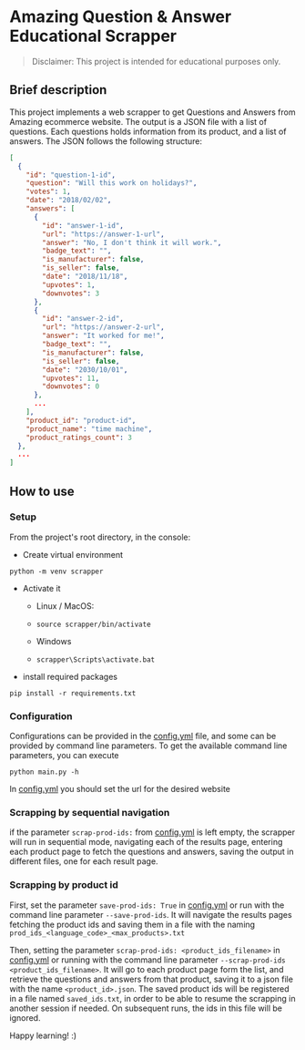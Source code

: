 # Amazing Question & Answer Educational Scrapper

> Disclaimer: This project is intended for educational purposes only.


## Brief description

This project implements a web scrapper to get Questions and Answers from Amazing ecommerce website.
The output is a JSON file with a list of questions. Each questions holds information from its product, and a list of answers.
The JSON follows the following structure:

```json
[
  {
    "id": "question-1-id",
    "question": "Will this work on holidays?",
    "votes": 1,
    "date": "2018/02/02",
    "answers": [
      {
        "id": "answer-1-id",
        "url": "https://answer-1-url",
        "answer": "No, I don't think it will work.",
        "badge_text": "",
        "is_manufacturer": false,
        "is_seller": false,
        "date": "2018/11/18",
        "upvotes": 1,
        "downvotes": 3
      },
      {
        "id": "answer-2-id",
        "url": "https://answer-2-url",
        "answer": "It worked for me!",
        "badge_text": "",
        "is_manufacturer": false,
        "is_seller": false,
        "date": "2030/10/01",
        "upvotes": 11,
        "downvotes": 0
      }, 
      ...
    ],
    "product_id": "product-id",
    "product_name": "time machine",
    "product_ratings_count": 3
  },
  ...
]
```


## How to use

### Setup

From the project's root directory, in the console:

 - Create virtual environment

`python -m venv scrapper`

 - Activate it

   - Linux / MacOS:
   - `source scrapper/bin/activate`

   - Windows
   - `scrapper\Scripts\activate.bat`


 - install required packages

`pip install -r requirements.txt`


### Configuration

Configurations can be provided in the [config.yml](config.yml) file, and some can be provided by command line parameters.
To get the available command line parameters, you can execute
```
python main.py -h
```

In [config.yml](config.yml) you should set the url for the desired website

### Scrapping by sequential navigation

if the parameter `scrap-prod-ids:` from [config.yml](config.yml) is left empty, the scrapper will run in sequential mode, navigating each of the results page, entering each product page to fetch the questions and answers, saving the output in different files, one for each result page.


### Scrapping by product id

First, set the parameter `save-prod-ids: True` in [config.yml](config.yml) or run with the command line parameter `--save-prod-ids`.
It will navigate the results pages fetching the product ids and saving them in a file with the naming `prod_ids_<language_code>_<max_products>.txt`

Then, setting the parameter `scrap-prod-ids: <product_ids_filename>` in [config.yml](config.yml) or running with the command line parameter `--scrap-prod-ids <product_ids_filename>`.
It will go to each product page form the list, and retrieve the questions and answers from that product, saving it to a json file with the name `<product_id>.json`.
The saved product ids will be registered in a file named `saved_ids.txt`, in order to be able to resume the scrapping  in another session if needed. On subsequent runs, the ids in this file will be ignored.


Happy learning! :)
